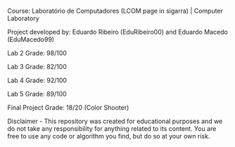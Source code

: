 Course: Laboratório de Computadores (LCOM page in sigarra) | Computer Laboratory

Project developed by: Eduardo Ribeiro (EduRibeiro00) and Eduardo Macedo (EduMacedo99)

Lab 2 Grade: 98/100

Lab 3 Grade: 82/100

Lab 4 Grade: 92/100

Lab 5 Grade: 89/100

Final Project Grade: 18/20 (Color Shooter)

Disclaimer - This repository was created for educational purposes and we do not take any responsibility for anything related to its content. You are free to use any code or algorithm you find, but do so at your own risk.
